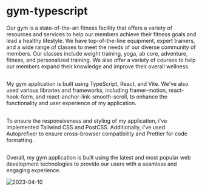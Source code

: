 # gym-typescript

Our gym is a state-of-the-art fitness facility that offers a variety of resources and services to help our members achieve their fitness goals and lead a healthy lifestyle. We have top-of-the-line equipment, expert trainers, and a wide range of classes to meet the needs of our diverse community of members. Our classes include weight training, yoga, ab core, adventure, fitness, and personalized training. We also offer a variety of courses to help our members expand their knowledge and improve their overall wellness.

##
My gym application is built using TypeScript, React, and Vite. We've also used various libraries and frameworks, including framer-motion, react-hook-form, and react-anchor-link-smooth-scroll, to enhance the functionality and user experience of my application.
##
To ensure the responsiveness and styling of my application, i've implemented Tailwind CSS and PostCSS. Additionally, i've used Autoprefixer to ensure cross-browser compatibility and Prettier for code formatting.
##
Overall, my gym application is built using the latest and most popular web development technologies to provide our users with a seamless and engaging experience.

![2023-04-10](https://user-images.githubusercontent.com/102303153/230924183-614e9f28-97d1-41d3-84ab-b9fd47d87952.png)


